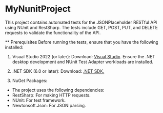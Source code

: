 # MyNunitProject

 This project contains automated tests for the JSONPlaceholder RESTful API using NUnit and RestSharp. The tests include GET, POST, PUT, and DELETE requests to validate the functionality of the API.

** Prerequisites
Before running the tests, ensure that you have the following installed:

1. Visual Studio 2022 (or later):
Download: [Visual Studio](https://visualstudio.microsoft.com/).
Ensure the .NET desktop development and NUnit Test Adapter workloads are installed.
2. .NET SDK (6.0 or later):
Download: [.NET SDK.](https://dotnet.microsoft.com/download)

3. NuGet Packages:
- The project uses the following dependencies:
- RestSharp: For making HTTP requests.
- NUnit: For test framework.
- Newtonsoft.Json: For JSON parsing.
